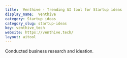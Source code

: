 ```yaml
---
title:  Venthive - Trending AI tool for Startup ideas
display_name:  Venthive
category: Startup ideas
category_slug: startup-ideas
key: venthive_tech
website: https://venthive.tech/
layout: aitool
---
```


Conducted business research and ideation.
